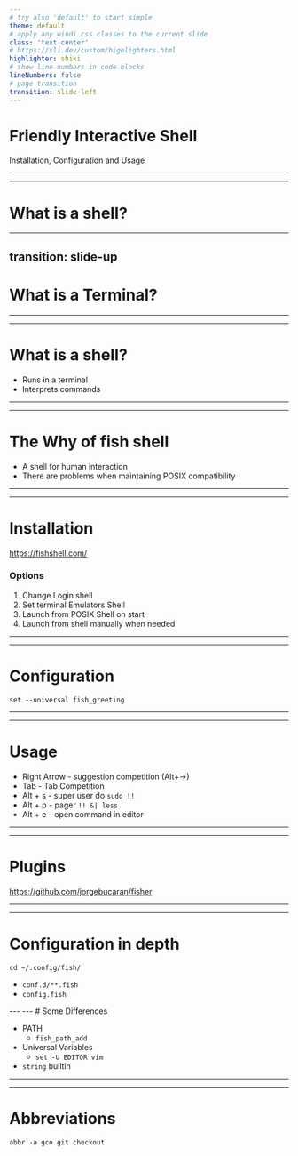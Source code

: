 ```yaml
---
# try also 'default' to start simple
theme: default
# apply any windi css classes to the current slide
class: 'text-center'
# https://sli.dev/custom/highlighters.html
highlighter: shiki
# show line numbers in code blocks
lineNumbers: false
# page transition
transition: slide-left
---
```


# Friendly Interactive Shell

Installation, Configuration and Usage

<!--
How long have I been using fish?

Feel free to interrupt me at any time with questions.

-->

---
---

# What is a shell?

---
transition: slide-up
---
# What is a Terminal?

---
---

# What is a shell?
<v-clicks>

- Runs in a terminal
- Interprets commands

</v-clicks>

<!-- 
Is this needed?
-->

---
---
# The Why of fish shell
- A shell for human interaction
- There are problems when maintaining POSIX compatibility

<!-- 
sh - 1971

Posix - 1988

bash - 1989

fish - 2005
-->
---
---
# Installation
https://fishshell.com/

### Options

<v-clicks>

1. Change Login shell
2. Set terminal Emulators Shell
3. Launch from POSIX Shell on start
4. Launch from shell manually when needed

</v-clicks>

---
---
# Configuration
<v-click>

`set --universal fish_greeting`

</v-click>

---
---
# Usage
- Right Arrow - suggestion competition (Alt+→)
- Tab - Tab Competition
- Alt + s - super user do `sudo !!`
- Alt + p -  pager `!! &| less`
- Alt + e - open command in editor

---
---
# Plugins

https://github.com/jorgebucaran/fisher

---
---
# Configuration in depth
`cd ~/.config/fish/`
<v-clicks>

- `conf.d/**.fish`
- `config.fish`

</v-clicks>
---
---
# Some Differences

<v-clicks>

- PATH
  - `fish_path_add`
- Universal Variables
  - `set -U EDITOR vim`
- `string` builtin

</v-clicks>

---
---
# Abbreviations

`abbr -a gco git checkout`

